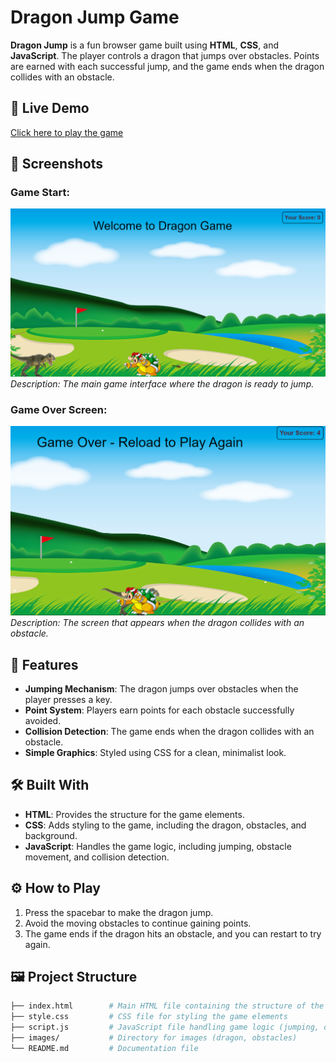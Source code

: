 # Dragon Jump Game

**Dragon Jump** is a fun browser game built using **HTML**, **CSS**, and **JavaScript**. The player controls a dragon that jumps over obstacles. Points are earned with each successful jump, and the game ends when the dragon collides with an obstacle.

## 🚀 Live Demo

[Click here to play the game](https://varshith345.github.io/Dragon-Game--Html-Css-Js/)

## 📸 Screenshots

### Game Start:
![Dragon Game Start](https://github.com/varshith345/Dragon-Game--Html-Css-Js/blob/main/DGstart.png)  
_Description: The main game interface where the dragon is ready to jump._

### Game Over Screen:
![Dragon Game Over](https://github.com/varshith345/Dragon-Game--Html-Css-Js/blob/main/DGEnd.png)  
_Description: The screen that appears when the dragon collides with an obstacle._

## 📄 Features

- **Jumping Mechanism**: The dragon jumps over obstacles when the player presses a key.
- **Point System**: Players earn points for each obstacle successfully avoided.
- **Collision Detection**: The game ends when the dragon collides with an obstacle.
- **Simple Graphics**: Styled using CSS for a clean, minimalist look.

## 🛠️ Built With

- **HTML**: Provides the structure for the game elements.
- **CSS**: Adds styling to the game, including the dragon, obstacles, and background.
- **JavaScript**: Handles the game logic, including jumping, obstacle movement, and collision detection.

## ⚙️ How to Play

1. Press the spacebar to make the dragon jump.
2. Avoid the moving obstacles to continue gaining points.
3. The game ends if the dragon hits an obstacle, and you can restart to try again.

## 🖼️ Project Structure

```bash
├── index.html        # Main HTML file containing the structure of the game
├── style.css         # CSS file for styling the game elements
├── script.js         # JavaScript file handling game logic (jumping, obstacles, collisions)
├── images/           # Directory for images (dragon, obstacles)
└── README.md         # Documentation file
